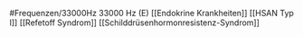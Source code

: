 #Frequenzen/33000Hz
33000 Hz (E)
[[Endokrine Krankheiten]]
[[HSAN Typ I]]
[[Refetoff Syndrom]]
[[Schilddrüsenhormonresistenz-Syndrom]]